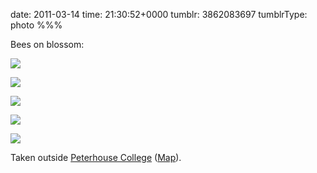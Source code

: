 date: 2011-03-14
time: 21:30:52+0000
tumblr: 3862083697
tumblrType: photo
%%%

Bees on blossom:

![](tumblr_li2h3jjdti1qbnvjco1_1280.jpg)

![](tumblr_li2h3jjdti1qbnvjco2_1280.jpg)

![](tumblr_li2h3jjdti1qbnvjco3_1280.jpg)

![](tumblr_li2h3jjdti1qbnvjco4_1280.jpg)

![](tumblr_li2h3jjdti1qbnvjco5_1280.jpg)

Taken outside [Peterhouse College][PC] ([Map][M]).

[PC]: http://www.pet.cam.ac.uk/
[M]: http://maps.google.com/?q=52.2010000000,0.1195000000
